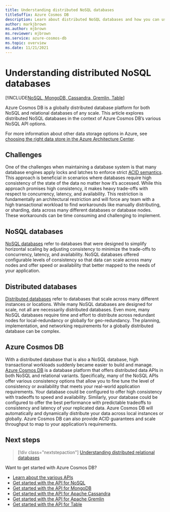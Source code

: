 ```yaml
---
title: Understanding distributed NoSQL databases
titleSuffix: Azure Cosmos DB
description: Learn about distributed NoSQL databases and how you can use them together with your cloud-native global-scale applications at with flexible data schemas.
author: markjbrown
ms.author: mjbrown
ms.reviewer: mjbrown
ms.service: azure-cosmos-db
ms.topic: overview
ms.date: 11/21/2021
---
```


# Understanding distributed NoSQL databases

[!INCLUDE[NoSQL, MongoDB, Cassandra, Gremlin, Table](includes/appliesto-nosql-mongodb-cassandra-gremlin-table.md)]

Azure Cosmos DB is a globally distributed database platform for both NoSQL and relational databases of any scale. This article explores distributed NoSQL databases in the context of Azure Cosmos DB’s various NoSQL API options.

For more information about other data storage options in Azure, see [choosing the right data store in the Azure Architecture Center](/azure/architecture/guide/technology-choices/data-store-overview).

## Challenges

One of the challenges when maintaining a database system is that many database engines apply locks and latches to enforce strict [ACID semantics](https://en.wikipedia.org/wiki/ACID). This approach is beneficial in scenarios where databases require high consistency of the state of the data no matter how it’s accessed. While this approach promises high consistency, it makes heavy trade-offs with respect to concurrency, latency, and availability. This restriction is fundamentally an architectural restriction and will force any team with a high transactional workload to find workarounds like manually distributing, or sharding, data across many different databases or database nodes. These workarounds can be time consuming and challenging to implement.

## NoSQL databases

[NoSQL databases](https://en.wikipedia.org/wiki/NoSQL) refer to databases that were designed to simplify horizontal scaling by adjusting consistency to minimize the trade-offs to concurrency, latency, and availability. NoSQL databases offered configurable levels of consistency so that data can scale across many nodes and offer speed or availability that better mapped to the needs of your application.

## Distributed databases

[Distributed databases](https://en.wikipedia.org/wiki/Distributed_database) refer to databases that scale across many different instances or locations. While many NoSQL databases are designed for scale, not all are necessarily distributed databases. Even more, many NoSQL databases require time and effort to distribute across redundant nodes for local-redundancy or globally for geo-redundancy. The planning, implementation, and networking requirements for a globally distributed database can be complex.

## Azure Cosmos DB

With a distributed database that is also a NoSQL database, high transactional workloads suddenly became easier to build and manage. [Azure Cosmos DB](introduction.md) is a database platform that offers distributed data APIs in both NoSQL and relational variants. Specifically, many of the NoSQL APIs offer various consistency options that allow you to fine tune the level of consistency or availability that meets your real-world application requirements. Your database could be configured to offer high consistency with tradeoffs to speed and availability. Similarly, your database could be configured to offer the best performance with predictable tradeoffs to consistency and latency of your replicated data. Azure Cosmos DB will automatically and dynamically distribute your data across local instances or globally. Azure Cosmos DB can also provide ACID guarantees and scale throughput to map to your application’s requirements.

## Next steps

> [!div class="nextstepaction"]
> [Understanding distributed relational databases](distributed-relational.md)

Want to get started with Azure Cosmos DB?

- [Learn about the various APIs](choose-api.md)
- [Get started with the API for NoSQL](nosql/quickstart-dotnet.md)
- [Get started with the API for MongoDB](mongodb/quickstart-nodejs.md)
- [Get started with the API for Apache Cassandra](cassandra/manage-data-java-v4-sdk.md)
- [Get started with the API for Apache Gremlin](gremlin/quickstart-python.md)
- [Get started with the API for Table](table/quickstart-dotnet.md)
